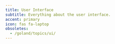 ```yaml
---
title: User Interface
subtitle: Everything about the user interface.
accent: primary
icon: fas fa-laptop
obsoletes:
  - /goland/topics/ui/
---
```

